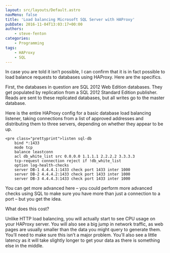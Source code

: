 ```yaml
---
layout: src/layouts/Default.astro
navMenu: false
title: 'Load balancing Microsoft SQL Server with HAProxy'
pubDate: 2016-11-04T13:03:17+00:00
authors:
    - steve-fenton
categories:
    - Programming
tags:
    - HAProxy
    - SQL
---
```


In case you are told it isn’t possible, I can confirm that it is in fact possible to load balance requests to databases using HAProxy. Here are the specifics.

First, the databases in question are SQL 2012 Web Edition databases. They get populated by replication from a SQL 2012 Standard Edition publisher. Reads are sent to these replicated databases, but all writes go to the master database.

Here is the entire HAProxy config for a basic database load balancing listener, taking connections from a list of approved addresses and distributing them to three servers, depending on whether they appear to be up.

```
<pre class="prettyprint">listen sql-db
    bind *:1433
    mode tcp
    balance leastconn
    acl db_white_list src 0.0.0.0 1.1.1.1 2.2.2.2 3.3.3.3
    tcp-request connection reject if !db_white_list
    option log-health-checks
    server DB-1 4.4.4.1:1433 check port 1433 inter 1000
    server DB-2 4.4.4.2:1433 check port 1433 inter 1000
    server DB-3 4.4.4.3:1433 check port 1433 inter 1000
```
You can get more advanced here – you could perform more advanced checks using SQL to make sure you have more than just a connection to a port – but you get the idea.

What does this cost?

Unlike HTTP load balancing, you will actually start to see CPU usage on your HAProxy server. You will also see a big jump in network traffic, as web pages are usually smaller than the data you might query to generate them. You’ll need to make sure this isn’t a major problem. You’ll also see a little latency as it will take slightly longer to get your data as there is something else in the middle.